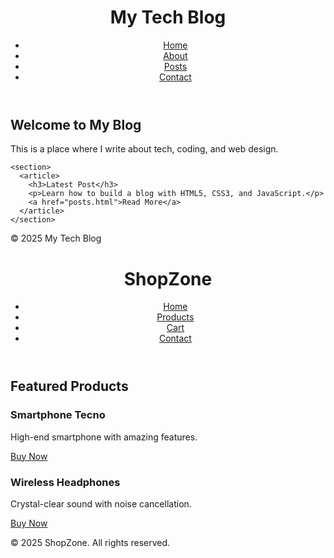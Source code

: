 <!DOCTYPE html>
<html lang="en">
<head>
  <meta charset="UTF-8">
  <meta name="viewport" content="width=device-width, initial-scale=1.0">
  <title>My Blog</title>
  <link rel="stylesheet" href="style.css">
</head>
<body>
  <header>
    <h1>My Tech Blog</h1>
    <nav>
      <ul>
        <li><a href="index.html">Home</a></li>
        <li><a href="about.html">About</a></li>
        <li><a href="posts.html">Posts</a></li>
        <li><a href="contact.html">Contact</a></li>
      </ul>
    </nav>
  </header>

  <main>
    <section>
      <h2>Welcome to My Blog</h2>
      <p>This is a place where I write about tech, coding, and web design.</p>
    </section>

    <section>
      <article>
        <h3>Latest Post</h3>
        <p>Learn how to build a blog with HTML5, CSS3, and JavaScript.</p>
        <a href="posts.html">Read More</a>
      </article>
    </section>
  </main>

  <footer>
    <p>&copy; 2025 My Tech Blog</p>
  </footer>
</body>
</html>
<!DOCTYPE html>
<html lang="en">
<head>
  <meta charset="UTF-8">
  <meta name="viewport" content="width=device-width, initial-scale=1.0">
  <title>ShopZone</title>
  <link rel="stylesheet" href="style.css">
</head>
<body>
  <header>
    <h1>ShopZone</h1>
    <nav>
      <ul>
        <li><a href="index.html">Home</a></li>
        <li><a href="products.html">Products</a></li>
        <li><a href="cart.html">Cart</a></li>
        <li><a href="contact.html">Contact</a></li>
      </ul>
    </nav>
  </header>

  <main>
    <section>
      <h2>Featured Products</h2>
      <article>
        <h3>Smartphone Tecno</h3>
        <p>High-end smartphone with amazing features.</p>
        <a href="products.html">Buy Now</a>
      </article>
      <article>
        <h3>Wireless Headphones</h3>
        <p>Crystal-clear sound with noise cancellation.</p>
        <a href="products.html">Buy Now</a>
      </article>
    </section>
  </main>

  <footer>
    <p>&copy; 2025 ShopZone. All rights reserved.</p>
  </footer>
</body>
</html>
